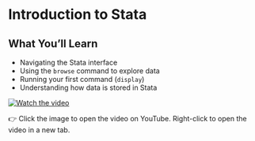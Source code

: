 # Introduction to Stata

## What You’ll Learn

- Navigating the Stata interface
- Using the `browse` command to explore data
- Running your first command (`display`)
- Understanding how data is stored in Stata

[![Watch the video](https://img.youtube.com/vi/cbAEUV9TMmY/0.jpg)](https://www.youtube.com/watch?v=cbAEUV9TMmY)

👉 Click the image to open the video on YouTube. Right-click to open the video in a new tab.
